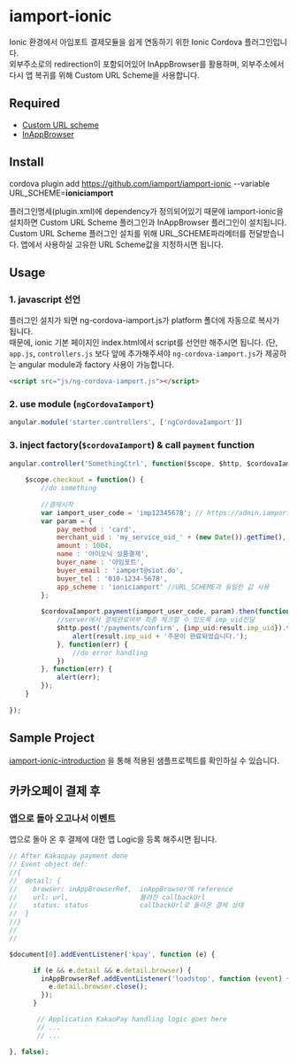 # iamport-ionic
Ionic 환경에서 아임포트 결제모듈을 쉽게 연동하기 위한 Ionic Cordova 플러그인입니다.  
외부주소로의 redirection이 포함되어있어 InAppBrowser를 활용하며, 외부주소에서 다시 앱 복귀를 위해 Custom URL Scheme을 사용합니다.

## Required

- [Custom URL scheme](https://github.com/EddyVerbruggen/Custom-URL-scheme)
- [InAppBrowser](https://github.com/apache/cordova-plugin-inappbrowser)

## Install

cordova plugin add https://github.com/iamport/iamport-ionic --variable URL_SCHEME=**ioniciamport**

플러그인명세(plugin.xml)에 dependency가 정의되어있기 때문에 iamport-ionic을 설치하면 Custom URL Scheme 플러그인과 InAppBrowser 플러그인이 설치됩니다.  
Custom URL Scheme 플러그인 설치를 위해 URL_SCHEME파라메터를 전달받습니다. 앱에서 사용하실 고유한 URL Scheme값을 지정하시면 됩니다.  

## Usage
### 1. javascript 선언  
플러그인 설치가 되면 ng-cordova-iamport.js가 platform 폴더에 자동으로 복사가 됩니다.  
때문에, ionic 기본 페이지인 index.html에서 script를 선언만 해주시면 됩니다. 
(단, `app.js`, `controllers.js` 보다 앞에 추가해주셔야 `ng-cordova-iamport.js`가 제공하는 angular module과 factory 사용이 가능합니다.  

```html
<script src="js/ng-cordova-iamport.js"></script>
```

### 2. use module (`ngCordovaIamport`)  

```javascript
angular.module('starter.controllers', ['ngCordovaIamport'])
```
### 3. inject factory(`$cordovaIamport`) & call `payment` function

```javascript
angular.controller('SomethingCtrl', function($scope, $http, $cordovaIamport) {
	
	$scope.checkout = function() {
		//do something
		
		//결제시작
		var iamport_user_code = 'imp12345678'; // https://admin.iamport.kr에 가입 후 발급
		var param = {
			pay_method : 'card',
			merchant_uid : 'my_service_oid_' + (new Date()).getTime(),
			amount : 1004,
			name : '아이오닉 상품결제',
			buyer_name : '아임포트',
			buyer_email : 'iamport@siot.do',
			buyer_tel : '010-1234-5678',
			app_scheme : 'ioniciamport' //URL_SCHEME과 동일한 값 사용
	    };
	
	    $cordovaIamport.payment(iamport_user_code, param).then(function(result) {
	    	//server에서 결제완료여부 최종 체크할 수 있도록 imp_uid전달
	    	$http.post('/payments/confirm', {imp_uid:result.imp_uid}).then(function(rsp) {
	    		alert(result.imp_uid + '주문이 완료되었습니다.');
	    	}, function(err) {
	    		//do error handling
	    	})
	    }, function(err) {
	    	alert(err);
	    });
	}
	
});
```

## Sample Project  

[iamport-ionic-introduction](https://github.com/iamport/iamport-ionic-introduction) 을 통해 적용된 샘플프로젝트를 확인하실 수 있습니다.


## 카카오페이 결제 후
### 앱으로 돌아 오고나서 이벤트
앱으로 돌아 온 후 결제에 대한 앱 Logic을 등록 해주시면 됩니다.



```javascript
// After Kakaopay payment done
// Event object def:
//{
//  detail: {
//    browser: inAppBrowserRef,  inAppBrowser에 reference
//    url: url,                  불려진 callbackUrl
//    status: status             callbackUrl로 돌아온 결제 상태
//  }
//}
//
//

$document[0].addEventListener('kpay', function (e) {

      if (e && e.detail && e.detail.browser) {
        inAppBrowserRef.addEventListener('loadstop', function (event) {
          e.detail.browser.close();
        });
      }

       // Application KakaoPay handling logic goes here
       // ...
       // ...

}, false);

```
